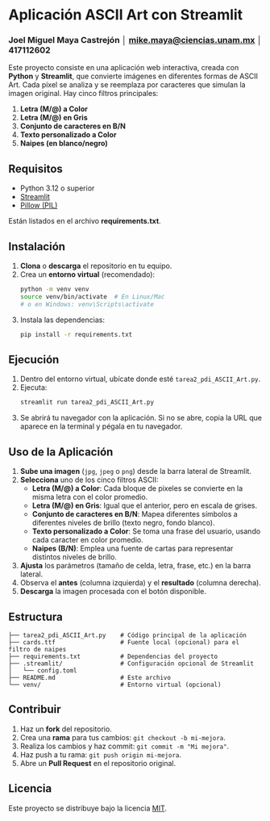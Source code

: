 # Aplicación ASCII Art con Streamlit

### Joel Miguel Maya Castrejón │ mike.maya@ciencias.unam.mx │ 417112602

Este proyecto consiste en una aplicación web interactiva, creada con **Python** y **Streamlit**, que convierte imágenes en diferentes formas de ASCII Art. Cada píxel se analiza y se reemplaza por caracteres que simulan la imagen original. Hay cinco filtros principales:

1. **Letra (M/@) a Color**  
2. **Letra (M/@) en Gris**  
3. **Conjunto de caracteres en B/N**  
4. **Texto personalizado a Color**  
5. **Naipes (en blanco/negro)**

## Requisitos

- Python 3.12 o superior  
- [Streamlit](https://docs.streamlit.io/)  
- [Pillow (PIL)](https://pillow.readthedocs.io/)  

Están listados en el archivo **requirements.txt**.

## Instalación

1. **Clona** o **descarga** el repositorio en tu equipo.
2. Crea un **entorno virtual** (recomendado):
   ```bash
   python -m venv venv
   source venv/bin/activate  # En Linux/Mac
   # o en Windows: venv\Scripts\activate
   ```
3. Instala las dependencias:
   ```bash
   pip install -r requirements.txt
   ```

## Ejecución

1. Dentro del entorno virtual, ubícate donde esté `tarea2_pdi_ASCII_Art.py`.
2. Ejecuta:
   ```bash
   streamlit run tarea2_pdi_ASCII_Art.py
   ```
3. Se abrirá tu navegador con la aplicación. Si no se abre, copia la URL que aparece en la terminal y pégala en tu navegador.

## Uso de la Aplicación

1. **Sube una imagen** (`jpg`, `jpeg` o `png`) desde la barra lateral de Streamlit.
2. **Selecciona** uno de los cinco filtros ASCII:
   - **Letra (M/@) a Color**: Cada bloque de pixeles se convierte en la misma letra con el color promedio.
   - **Letra (M/@) en Gris**: Igual que el anterior, pero en escala de grises.
   - **Conjunto de caracteres en B/N**: Mapea diferentes símbolos a diferentes niveles de brillo (texto negro, fondo blanco).
   - **Texto personalizado a Color**: Se toma una frase del usuario, usando cada caracter en color promedio.
   - **Naipes (B/N)**: Emplea una fuente de cartas para representar distintos niveles de brillo.  
3. **Ajusta** los parámetros (tamaño de celda, letra, frase, etc.) en la barra lateral.
4. Observa el **antes** (columna izquierda) y el **resultado** (columna derecha).
5. **Descarga** la imagen procesada con el botón disponible.

## Estructura

```
├── tarea2_pdi_ASCII_Art.py    # Código principal de la aplicación
├── cards.ttf                  # Fuente local (opcional) para el filtro de naipes
├── requirements.txt           # Dependencias del proyecto
├── .streamlit/                # Configuración opcional de Streamlit
│   └── config.toml
├── README.md                  # Este archivo
└── venv/                      # Entorno virtual (opcional)
```

## Contribuir

1. Haz un **fork** del repositorio.
2. Crea una **rama** para tus cambios: `git checkout -b mi-mejora`.
3. Realiza los cambios y haz commit: `git commit -m "Mi mejora"`.
4. Haz push a tu rama: `git push origin mi-mejora`.
5. Abre un **Pull Request** en el repositorio original.

## Licencia

Este proyecto se distribuye bajo la licencia [MIT](LICENSE).